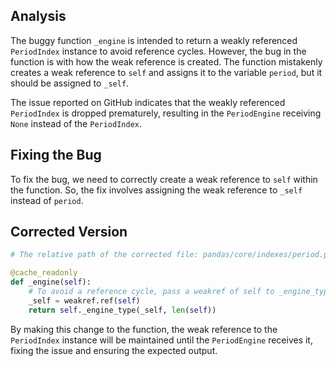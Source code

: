 ## Analysis
The buggy function `_engine` is intended to return a weakly referenced `PeriodIndex` instance to avoid reference cycles. However, the bug in the function is with how the weak reference is created. The function mistakenly creates a weak reference to `self` and assigns it to the variable `period`, but it should be assigned to `_self`.

The issue reported on GitHub indicates that the weakly referenced `PeriodIndex` is dropped prematurely, resulting in the `PeriodEngine` receiving `None` instead of the `PeriodIndex`.

## Fixing the Bug
To fix the bug, we need to correctly create a weak reference to `self` within the function. So, the fix involves assigning the weak reference to `_self` instead of `period`.

## Corrected Version
```python
# The relative path of the corrected file: pandas/core/indexes/period.py

@cache_readonly
def _engine(self):
    # To avoid a reference cycle, pass a weakref of self to _engine_type.
    _self = weakref.ref(self)
    return self._engine_type(_self, len(self))
``` 

By making this change to the function, the weak reference to the `PeriodIndex` instance will be maintained until the `PeriodEngine` receives it, fixing the issue and ensuring the expected output.